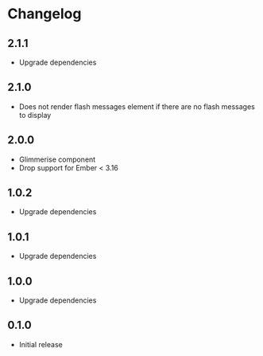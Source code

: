 # Changelog

## 2.1.1

- Upgrade dependencies

## 2.1.0

- Does not render flash messages element if there are no flash messages to display

## 2.0.0

- Glimmerise component
- Drop support for Ember < 3.16

## 1.0.2

- Upgrade dependencies

## 1.0.1

- Upgrade dependencies

## 1.0.0

- Upgrade dependencies

## 0.1.0

- Initial release
